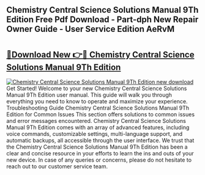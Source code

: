 ## Chemistry Central Science Solutions Manual 9Th Edition Free Pdf Download - Part-dph New Repair Owner Guide - User Service Edition AeRvM

# <h2><a href="http://bc53069.oget.top/?id=Chemistry+Central+Science+Solutions+Manual+9Th+Edition">🔗Download New 👉🔴 Chemistry Central Science Solutions Manual 9Th Edition</a></h2>

[![Chemistry Central Science Solutions Manual 9Th Edition new download](https://i.imgur.com/5g1atiW.png)](http://bc53069.oget.top/?id=Chemistry+Central+Science+Solutions+Manual+9Th+Edition)
Get Started! Welcome to your new Chemistry Central Science Solutions Manual 9Th Edition user manual. This guide will walk you through everything you need to know to operate and maximize your experience. Troubleshooting Guide Chemistry Central Science Solutions Manual 9Th Edition for Common Issues This section offers solutions to common issues and error messages encountered. Chemistry Central Science Solutions Manual 9Th Edition comes with an array of advanced features, including voice commands, customizable settings, multi-language support, and automatic backups, all accessible through the user interface. We trust that the Chemistry Central Science Solutions Manual 9Th Edition has been a clear and concise resource in your efforts to learn the ins and outs of your new device. In case of any queries or concerns, please do not hesitate to reach out to our customer service team.
